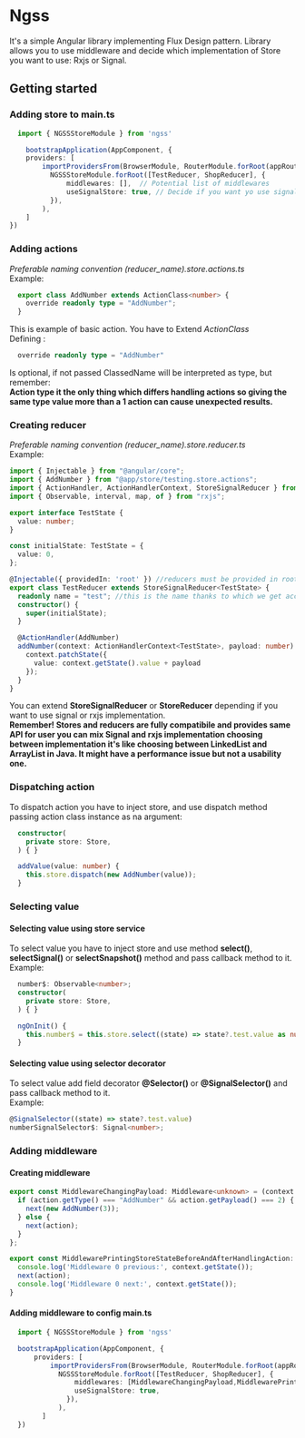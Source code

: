 # Ngss

It's a simple Angular library implementing Flux Design pattern. Library allows you to use middleware and decide which implementation of Store you want to use: Rxjs or Signal.

## Getting started

  ### Adding store to **main.ts**  
  ```ts
    import { NGSSStoreModule } from 'ngss'

      bootstrapApplication(AppComponent, {
      providers: [
          importProvidersFrom(BrowserModule, RouterModule.forRoot(appRouting), 
            NGSSStoreModule.forRoot([TestReducer, ShopReducer], {
                middlewares: [],  // Potential list of middlewares
                useSignalStore: true, // Decide if you want yo use signal or observables implementation of store, if not passed observable implementation is used 
            }),
          ),
      ]
  })
  ```
  ### Adding actions  
  *Preferable naming convention (reducer_name).store.actions.ts*
  <br/>
  Example:

  ```ts
    export class AddNumber extends ActionClass<number> {
      override readonly type = "AddNumber";
    }
  ```
  This is example of basic action. You have to Extend *ActionClass*<TypeOfPayload> <br/>
  Defining :
  ```ts
    override readonly type = "AddNumber"
  ```
  Is optional, if not passed ClassedName will be interpreted as type, but remember: <br/>
  **Action type it the only thing which differs handling actions so giving the same type value more than a 1 action can cause unexpected results.**

  ### Creating reducer  
  *Preferable naming convention (reducer_name).store.reducer.ts*
  <br/>
  Example:
  ```ts
  import { Injectable } from "@angular/core";
  import { AddNumber } from "@app/store/testing.store.actions";
  import { ActionHandler, ActionHandlerContext, StoreSignalReducer } from "ngss";
  import { Observable, interval, map, of } from "rxjs";

  export interface TestState {
    value: number;
  }

  const initialState: TestState = {
    value: 0,
  };

  @Injectable({ providedIn: 'root' }) //reducers must be provided in root of application to work correctly
  export class TestReducer extends StoreSignalReducer<TestState> {
    readonly name = "test"; //this is the name thanks to which we get access to data from store. For Example store.test.value
    constructor() {
      super(initialState);
    }

    @ActionHandler(AddNumber)
    addNumber(context: ActionHandlerContext<TestState>, payload: number): void {
      context.patchState({
        value: context.getState().value + payload
      });
    }
  }
  ```
  You can extend **StoreSignalReducer** or **StoreReducer** depending if you want to use signal or rxjs implementation. 
  <br/>
  **Remember! Stores and reducers are fully compatibile and provides same API for user you can mix Signal and rxjs implementation choosing between implementation it's like choosing between LinkedList and ArrayList in Java. It might have a performance issue but not a usability one.**
  
  ### Dispatching action
  To dispatch action you have to inject store, and use dispatch method passing action class instance as na argument:
  ```ts
    constructor(
      private store: Store,
    ) { }

    addValue(value: number) {
      this.store.dispatch(new AddNumber(value));
    }
  ```
  ### Selecting value
  #### Selecting value using store service
  To select value you have to inject store and use method **select()**, **selectSignal()** or **selectSnapshot()** method and pass callback method to it.  
  Example:
  ```ts
    number$: Observable<number>;
    constructor(
      private store: Store,
    ) { }

    ngOnInit() {
      this.number$ = this.store.select((state) => state?.test.value as number);
    }
  ```
  #### Selecting value using selector decorator
  To select value add field decorator **@Selector()** or **@SignalSelector()** and pass callback method to it.  
  Example:
  ```ts
  @SignalSelector((state) => state?.test.value)
  numberSignalSelector$: Signal<number>;
  ```
  ### Adding middleware
  #### Creating middleware

  ```ts
  export const MiddlewareChangingPayload: Middleware<unknown> = (context: MiddlewareContext<unknown>) => (next: Dispatch) => (action: ActionInterface<unknown>) => {
    if (action.getType() === "AddNumber" && action.getPayload() === 2) {
      next(new AddNumber(3));
    } else {
      next(action);
    }
  };

  export const MiddlewarePrintingStoreStateBeforeAndAfterHandlingAction: Middleware<unknown> = (context: MiddlewareContext<unknown>) => (next: Dispatch) => (action: ActionInterface<unknown>) => {
    console.log('Middleware 0 previous:', context.getState());
    next(action);
    console.log('Middleware 0 next:', context.getState());
  }
  ```
  #### Adding middleware to config main.ts
  ```ts
    import { NGSSStoreModule } from 'ngss'

    bootstrapApplication(AppComponent, {
        providers: [
            importProvidersFrom(BrowserModule, RouterModule.forRoot(appRouting), 
              NGSSStoreModule.forRoot([TestReducer, ShopReducer], {
                  middlewares: [MiddlewareChangingPayload,MiddlewarePrintingStoreStateBeforeAndAfterHandlingAction],
                  useSignalStore: true, 
                }),
              ),
          ]
    })
  ```
